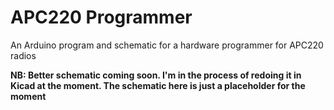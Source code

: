 # APC220 Programmer
An Arduino program and schematic for a hardware programmer for APC220 radios

**NB: Better schematic coming soon. I'm in the process of redoing it in Kicad at the moment. The schematic here is just a placeholder for the moment**
